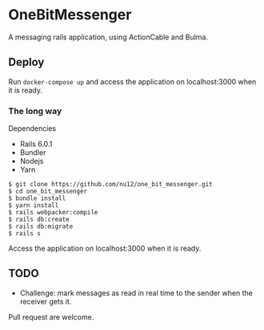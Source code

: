 # OneBitMessenger

A messaging rails application, using ActionCable and Bulma.

## Deploy

Run `docker-compose up` and access the application on localhost:3000 when it is ready.

### The long way

Dependencies

* Rails 6.0.1
* Bundler
* Nodejs
* Yarn

```shell
$ git clone https://github.com/nu12/one_bit_messenger.git
$ cd one_bit_messenger
$ bundle install
$ yarn install
$ rails webpacker:compile
$ rails db:create
$ rails db:migrate
$ rails s
```

Access the application on localhost:3000 when it is ready.

## TODO

* Challenge: mark messages as read in real time to the sender when the receiver gets it. 

Pull request are welcome.
